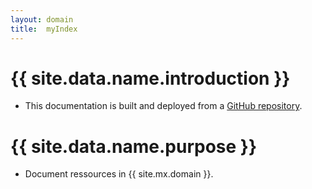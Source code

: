 ```yaml
---
layout: domain
title:  myIndex
---
```

[link]:        #
[repo_source]: #

# {{ site.data.name.introduction }}
- This documentation is built and deployed from a [GitHub repository][repo_source].

# {{ site.data.name.purpose }}
- Document ressources in {{ site.mx.domain }}.

